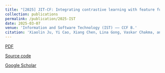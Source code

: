 ```yaml
---
title: "[2025] JIT-CF: Integrating contrastive learning with feature fusion for enhanced just-in-time defect prediction"
collection: publications
permalink: /publication/2025-IST
date: 2025-03-07
venue: 'Information and Software Technology (IST) —— CCF B.'
citation: 'Xiaolin Ju, Yi Cao, Xiang Chen, Lina Gong, Vaskar Chakma, and Xin Zho. "JIT-CF: Integrating contrastive learning with feature fusion for enhanced just-in-time defect prediction". Information and Software Technology (IST), 2025, 182: 107706.'
---
```


[PDF](http://ntu-juking.github.io/files/IST2025.pdf)

[Source code](https://github.com/ntu-juking/JIT-CF)

[Google Scholar](https://scholar.google.com.hk/citations?view_op=view_citation&hl=zh-CN&user=Gu_RmPQAAAAJ&sortby=pubdate&citation_for_view=Gu_RmPQAAAAJ:F9fV5C73w3QC)
